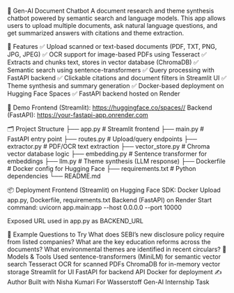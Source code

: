 📄 Gen-AI Document Chatbot
A document research and theme synthesis chatbot powered by semantic search and language models. This app allows users to upload multiple documents, ask natural language questions, and get summarized answers with citations and theme extraction.

🔧 Features
✅ Upload scanned or text-based documents (PDF, TXT, PNG, JPG, JPEG)
✅ OCR support for image-based PDFs using Tesseract
✅ Extracts and chunks text, stores in vector database (ChromaDB)
✅ Semantic search using sentence-transformers
✅ Query processing with FastAPI backend
✅ Clickable citations and document filters in Streamlit UI
✅ Theme synthesis and summary generation
✅ Docker-based deployment on Hugging Face Spaces
✅ FastAPI backend hosted on Render

🚀 Demo
Frontend (Streamlit): https://huggingface.co/spaces//
Backend (FastAPI): https://your-fastapi-app.onrender.com

🗂 Project Structure
├── app.py # Streamlit frontend ├── main.py # FastAPI entry point ├── routes.py # Upload/query endpoints ├── extractor.py # PDF/OCR text extraction ├── vector_store.py # Chroma vector database logic ├── embedding.py # Sentence transformer for embeddings ├── llm.py # Theme synthesis (LLM response) ├── Dockerfile # Docker config for Hugging Face ├── requirements.txt # Python dependencies └── README.md

📦 Deployment
Frontend (Streamlit) on Hugging Face
SDK: Docker
Upload app.py, Dockerfile, requirements.txt
Backend (FastAPI) on Render
Start command: uvicorn app.main:app --host 0.0.0.0 --port 10000

Exposed URL used in app.py as BACKEND_URL

🧪 Example Questions to Try
What does SEBI’s new disclosure policy require from listed companies?
What are the key education reforms across the documents?
What environmental themes are identified in recent circulars?
🤖 Models & Tools Used
sentence-transformers (MiniLM) for semantic vector search
Tesseract OCR for scanned PDFs
ChromaDB for in-memory vector storage
Streamlit for UI
FastAPI for backend API
Docker for deployment
✍️ Author
Built with Nisha Kumari
For Wasserstoff Gen-AI Internship Task

